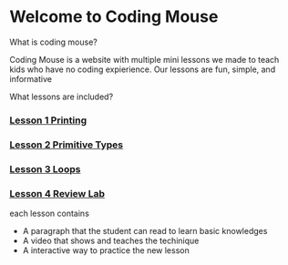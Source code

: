 # Welcome to Coding Mouse





What is coding mouse?


Coding Mouse is a website with multiple mini lessons we made to teach kids who have no coding expierience. Our lessons are fun, simple, and informative 

What lessons are included?

### [Lesson 1 Printing](/printing.md)

### [Lesson 2 Primitive Types](/primitivetypes.md)

### [Lesson 3 Loops](/loops.md)

### [Lesson 4 Review Lab](/review.md)

each lesson contains
- A paragraph that the student can read to learn basic knowledges
- A video that shows and teaches the techinique
- A interactive way to practice the new lesson


